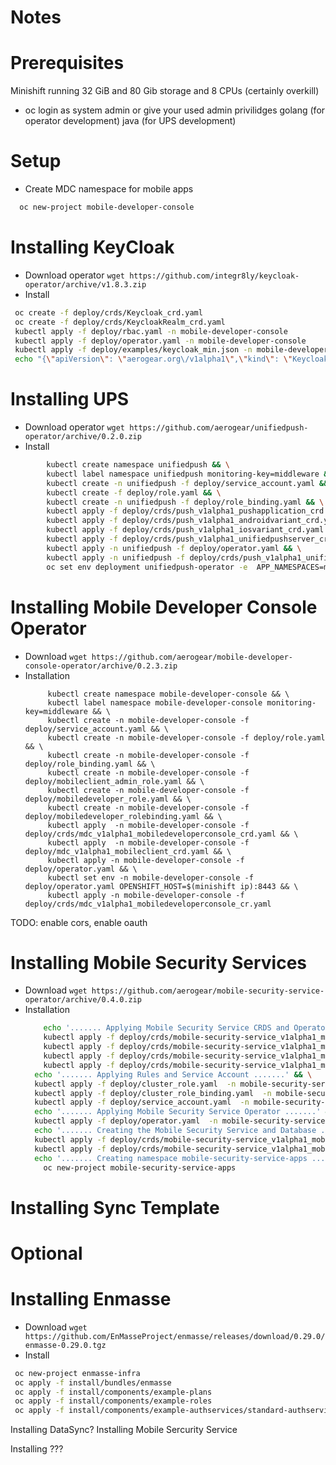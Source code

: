 Notes
=====

Prerequisites
=============
 Minishift running 32 GiB and 80 Gib storage and 8 CPUs (certainly overkill)
 * oc login as system admin or give your used admin privilidges
 golang (for operator development)
 java (for UPS development)

Setup
=====
 * Create MDC namespace for mobile apps
  ```bash
    oc new-project mobile-developer-console
  ```

Installing KeyCloak
===================
  * Download operator
  `wget https://github.com/integr8ly/keycloak-operator/archive/v1.8.3.zip`
  * Install
  ```bash
   oc create -f deploy/crds/Keycloak_crd.yaml 
   oc create -f deploy/crds/KeycloakRealm_crd.yaml 
   kubectl apply -f deploy/rbac.yaml -n mobile-developer-console
   kubectl apply -f deploy/operator.yaml -n mobile-developer-console
   kubectl apply -f deploy/examples/keycloak_min.json -n mobile-developer-console
   echo "{\"apiVersion\": \"aerogear.org\/v1alpha1\",\"kind\": \"Keycloak\",\"metadata\": {\"name\": \"example-provision\"},\"spec\":{\"adminCredentials\": \"\",\"plugins\": [\"keycloak-metrics-spi\"],\"provision\": true}}" | oc create -f -      
  ```

Installing UPS
==============
 * Download operator
  `wget https://github.com/aerogear/unifiedpush-operator/archive/0.2.0.zip`
 * Install
 ```bash
         kubectl create namespace unifiedpush && \
         kubectl label namespace unifiedpush monitoring-key=middleware && \ 
         kubectl create -n unifiedpush -f deploy/service_account.yaml && \
         kubectl create -f deploy/role.yaml && \
         kubectl create -n unifiedpush -f deploy/role_binding.yaml && \
         kubectl apply -f deploy/crds/push_v1alpha1_pushapplication_crd.yaml && \
         kubectl apply -f deploy/crds/push_v1alpha1_androidvariant_crd.yaml && \
         kubectl apply -f deploy/crds/push_v1alpha1_iosvariant_crd.yaml && \
         kubectl apply -f deploy/crds/push_v1alpha1_unifiedpushserver_crd.yaml && \ 
         kubectl apply -n unifiedpush -f deploy/operator.yaml && \
         kubectl apply -n unifiedpush -f deploy/crds/push_v1alpha1_unifiedpushserver_cr.yaml
         oc set env deployment unifiedpush-operator -e  APP_NAMESPACES=mobile-developer-console
 ```


Installing Mobile Developer Console Operator
===================================
 * Download 
   `wget https://github.com/aerogear/mobile-developer-console-operator/archive/0.2.3.zip`
 * Installation
   ```
        kubectl create namespace mobile-developer-console && \
        kubectl label namespace mobile-developer-console monitoring-key=middleware && \
        kubectl create -n mobile-developer-console -f deploy/service_account.yaml && \
        kubectl create -n mobile-developer-console -f deploy/role.yaml && \
        kubectl create -n mobile-developer-console -f deploy/role_binding.yaml && \
        kubectl create -n mobile-developer-console -f deploy/mobileclient_admin_role.yaml && \
        kubectl create -n mobile-developer-console -f deploy/mobiledeveloper_role.yaml && \
        kubectl create -n mobile-developer-console -f deploy/mobiledeveloper_rolebinding.yaml && \
        kubectl apply  -n mobile-developer-console -f deploy/crds/mdc_v1alpha1_mobiledeveloperconsole_crd.yaml && \
        kubectl apply  -n mobile-developer-console -f deploy/mdc_v1alpha1_mobileclient_crd.yaml && \
        kubectl apply -n mobile-developer-console -f deploy/operator.yaml && \
        kubectl set env -n mobile-developer-console -f deploy/operator.yaml OPENSHIFT_HOST=$(minishift ip):8443 && \
        kubectl apply -n mobile-developer-console -f deploy/crds/mdc_v1alpha1_mobiledeveloperconsole_cr.yaml

   ```

TODO: enable cors, enable oauth

Installing Mobile Security Services
===================================
  * Download
    `wget https://github.com/aerogear/mobile-security-service-operator/archive/0.4.0.zip`
  * Installation
    ```bash
	    echo '....... Applying Mobile Security Service CRDS and Operator .......' && \
	    kubectl apply -f deploy/crds/mobile-security-service_v1alpha1_mobilesecurityservice_crd.yaml -n mobile-security-service && \
	    kubectl apply -f deploy/crds/mobile-security-service_v1alpha1_mobilesecurityservicedb_crd.yaml  -n mobile-security-service && \
	    kubectl apply -f deploy/crds/mobile-security-service_v1alpha1_mobilesecurityserviceapp_crd.yaml  -n mobile-security-service && \
	    kubectl apply -f deploy/crds/mobile-security-service_v1alpha1_mobilesecurityservicebackup_crd.yaml  -n mobile-security-service && \
      echo '....... Applying Rules and Service Account .......' && \
      kubectl apply -f deploy/cluster_role.yaml  -n mobile-security-service && \
      kubectl apply -f deploy/cluster_role_binding.yaml  -n mobile-security-service && \
      kubectl apply -f deploy/service_account.yaml  -n mobile-security-service && \
      echo '....... Applying Mobile Security Service Operator .......' && \
      kubectl apply -f deploy/operator.yaml  -n mobile-security-service && \
      echo '....... Creating the Mobile Security Service and Database .......' && \
      kubectl apply -f deploy/crds/mobile-security-service_v1alpha1_mobilesecurityservice_cr.yaml  -n mobile-security-service && \
      kubectl apply -f deploy/crds/mobile-security-service_v1alpha1_mobilesecurityservicedb_cr.yaml  -n mobile-security-service && \
      echo '....... Creating namespace mobile-security-service-apps .......' && \
    	oc new-project mobile-security-service-apps
    ```

Installing Sync Template
===================================



Optional
========

Installing Enmasse
==================
  * Download
  `wget https://github.com/EnMasseProject/enmasse/releases/download/0.29.0/enmasse-0.29.0.tgz`
  * Install
  ```bash
   oc new-project enmasse-infra
   oc apply -f install/bundles/enmasse
   oc apply -f install/components/example-plans
   oc apply -f install/components/example-roles
   oc apply -f install/components/example-authservices/standard-authservice.yaml
  ```


Installing DataSync?
Installing Mobile Sercurity Service

Installing ???

